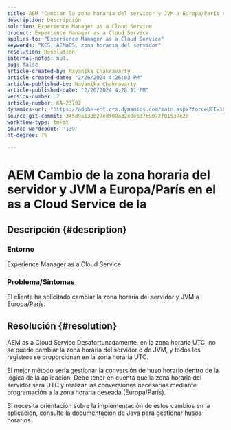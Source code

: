 ```yaml
---
title: AEM "Cambiar la zona horaria del servidor y JVM a Europa/París en el as a Cloud Service de la"
description: Descripción
solution: Experience Manager as a Cloud Service
product: Experience Manager as a Cloud Service
applies-to: "Experience Manager as a Cloud Service"
keywords: "KCS, AEMaCS, zona horaria del servidor"
resolution: Resolution
internal-notes: null
bug: false
article-created-by: Nayanika Chakravarty
article-created-date: "2/26/2024 4:26:03 PM"
article-published-by: Nayanika Chakravarty
article-published-date: "2/26/2024 4:28:11 PM"
version-number: 2
article-number: KA-23702
dynamics-url: "https://adobe-ent.crm.dynamics.com/main.aspx?forceUCI=1&pagetype=entityrecord&etn=knowledgearticle&id=f997ebb8-c3d4-ee11-9079-6045bd006b4b"
source-git-commit: 345d9a138b27edf09a32e0eb37b9072f01537e2d
workflow-type: tm+mt
source-wordcount: '139'
ht-degree: 7%

---
```


# AEM Cambio de la zona horaria del servidor y JVM a Europa/París en el as a Cloud Service de la

## Descripción {#description}


### Entorno

Experience Manager as a Cloud Service

### Problema/Síntomas

El cliente ha solicitado cambiar la zona horaria del servidor y JVM a Europa/París.


## Resolución {#resolution}


AEM as a Cloud Service Desafortunadamente, en la zona horaria UTC, no se puede cambiar la zona horaria del servidor o de JVM, y todos los registros se proporcionan en la zona horaria UTC.

El mejor método sería gestionar la conversión de huso horario dentro de la lógica de la aplicación. Debe tener en cuenta que la zona horaria del servidor será UTC y realizar las conversiones necesarias mediante programación a la zona horaria deseada (Europa/París).

Si necesita orientación sobre la implementación de estos cambios en la aplicación, consulte la documentación de Java para gestionar husos horarios.
